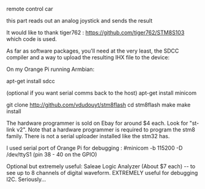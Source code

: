 remote control car

this part reads out an analog joystick and sends the result



It would like to thank tiger762 : https://github.com/tiger762/STM8S103
which code is used.



As far as software packages, you'll need at the very least, the SDCC compiler and a way to upload the resulting IHX file to the device:

On my Orange Pi running Armbian:

apt-get install sdcc

(optional if you want serial comms back to the host) apt-get install minicom

git clone http://github.com/vdudouyt/stm8flash
cd stm8flash
make
make install

The hardware programmer is sold on Ebay for around $4 each. Look for "st-link v2". Note that a hardware programmer is required to program the stm8 family. There is not a serial uploader installed like the stm32 has.


I used serial port of Orange Pi for debugging : #minicom -b 115200 -D /dev/ttyS1 (pin 38 - 40 on the GPIO)

Optional but extremely useful:
Saleae Logic Analyzer (About $7 each) -- to see up to 8 channels of digital waveform. EXTREMELY useful for debugging I2C. Seriously...

